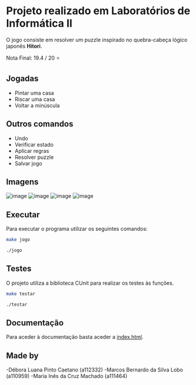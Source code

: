 # Projeto realizado em Laboratórios de Informática II

O jogo consiste em resolver um puzzle inspirado no quebra-cabeça lógico japonês **Hitori**.

Nota Final: 19.4 / 20 :star:

## Jogadas

- Pintar uma casa
- Riscar uma casa
- Voltar a minúscula

## Outros comandos

- Undo
- Verificar estado
- Aplicar regras
- Resolver puzzle
- Salvar jogo

## Imagens

![image](https://github.com/user-attachments/assets/68ebe213-e4c2-48ff-a75a-c8e7a8714c25)
![image](https://github.com/user-attachments/assets/3fbd7142-1a9b-4c48-a6f6-ba23c7eaaf13)
![image](https://github.com/user-attachments/assets/6439d62f-4fb4-407a-b28f-64ac3d234c73)
![image](https://github.com/user-attachments/assets/0ccb949f-6eae-4381-ae36-cfee0a7689aa)

## Executar

Para executar o programa utilizar os seguintes comandos:
```bash
make jogo
```

```bash
./jogo
```

## Testes

O projeto utiliza a biblioteca CUnit para realizar os testes às funções.

```bash
make testar
```

```bash
./testar
```

## Documentação

Para aceder à documentação basta aceder a [index.html](https://github.com/deboravcaetano/LI2/blob/aa6cbd23c1d61d4543fcad66d43f68fe29e4ed43/Projeto/docs/docs/html/index.html).

## Made by

-Débora Luana Pinto Caetano    (a112332)
-Marcos Bernardo da Silva Lobo (a110959) 
-Maria Inês da Cruz Machado    (a111464) 




